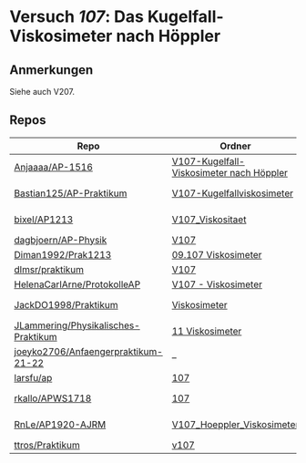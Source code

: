 # Versuch *107*: Das Kugelfall-Viskosimeter nach Höppler

## Anmerkungen
Siehe auch V207.

## Repos

|                                       Repo                                       |                                                                   Ordner                                                                   |                                                                                                                                                PDFs                                                                                                                                                 |
|----------------------------------------------------------------------------------|--------------------------------------------------------------------------------------------------------------------------------------------|-----------------------------------------------------------------------------------------------------------------------------------------------------------------------------------------------------------------------------------------------------------------------------------------------------|
|[Anjaaaa/AP-1516](../repo/Anjaaaa/AP-1516)                                        |[V107-Kugelfall-Viskosimeter nach Höppler](https://github.com/Anjaaaa/AP-1516/tree/master/V107-Kugelfall-Viskosimeter%20nach%20H%C3%B6ppler)|[Protokoll.pdf](https://docs.google.com/viewer?url=https://raw.githubusercontent.com/Anjaaaa/AP-1516/master/V107-Kugelfall-Viskosimeter%20nach%20H%C3%B6ppler/Protokoll.pdf)                                                                                                                         |
|[Bastian125/AP-Praktikum](../repo/Bastian125/AP-Praktikum)                        |[V107-Kugelfallviskosimeter](https://github.com/Bastian125/AP/tree/master/V107-Kugelfallviskosimeter)                                       |[107 - Kugelfallviskosimeter.pdf](https://docs.google.com/viewer?url=https://raw.githubusercontent.com/Bastian125/AP-Praktikum/master/Versuche/107%20-%20Kugelfallviskosimeter.pdf)                                                                                                                  |
|[bixel/AP1213](../repo/bixel/AP1213)                                              |[V107_Viskositaet](https://github.com/bixel/AP1213/tree/master/V107_Viskositaet)                                                            |[00_protokoll.pdf](https://docs.google.com/viewer?url=https://raw.githubusercontent.com/bixel/AP1213/master/V107_Viskositaet/00_protokoll.pdf)<br/>[anleitung_V107.pdf](https://docs.google.com/viewer?url=https://raw.githubusercontent.com/bixel/AP1213/master/V107_Viskositaet/anleitung_V107.pdf)|
|[dagbjoern/AP-Physik](../repo/dagbjoern/AP-Physik)                                |[V107](https://github.com/dagbjoern/AP-Physik/tree/master/V107)                                                                             |[main.pdf](https://docs.google.com/viewer?url=https://raw.githubusercontent.com/dagbjoern/AP-Physik/master/V107/main.pdf)                                                                                                                                                                            |
|[Diman1992/Prak1213](../repo/Diman1992/Prak1213)                                  |[09.107 Viskosimeter](https://github.com/Diman1992/Prak1213/tree/master/09.107%20Viskosimeter)                                              |[107 protokoll.pdf](https://docs.google.com/viewer?url=https://raw.githubusercontent.com/Diman1992/Prak1213/master/09.107%20Viskosimeter/107%20protokoll.pdf)                                                                                                                                        |
|[dlmsr/praktikum](../repo/dlmsr/praktikum)                                        |[V107](https://github.com/dlmsr/praktikum/tree/master/V107)                                                                                 |–                                                                                                                                                                                                                                                                                                    |
|[HelenaCarlArne/ProtokolleAP](../repo/HelenaCarlArne/ProtokolleAP)                |[V107 - Viskosimeter](https://github.com/HelenaCarlArne/ProtokolleAP/tree/master/V107%20-%20Viskosimeter)                                   |–                                                                                                                                                                                                                                                                                                    |
|[JackDO1998/Praktikum](../repo/JackDO1998/Praktikum)                              |[Viskosimeter](https://github.com/JackDO1998/Praktikum/tree/main/Viskosimeter)                                                              |[main.pdf](https://docs.google.com/viewer?url=https://raw.githubusercontent.com/JackDO1998/Praktikum/main/Viskosimeter/main.pdf)<br/>[main_mit_anhang.pdf](https://docs.google.com/viewer?url=https://raw.githubusercontent.com/JackDO1998/Praktikum/main/Viskosimeter/main_mit_anhang.pdf)          |
|[JLammering/Physikalisches-Praktikum](../repo/JLammering/Physikalisches-Praktikum)|[11 Viskosimeter](https://github.com/JLammering/Physikalisches-Praktikum/tree/master/11%20Viskosimeter)                                     |–                                                                                                                                                                                                                                                                                                    |
|[joeyko2706/Anfaengerpraktikum-21-22](../repo/joeyko2706/Anfaengerpraktikum-21-22)|–                                                                                                                                           |[v107.pdf](https://docs.google.com/viewer?url=https://raw.githubusercontent.com/joeyko2706/Anfaengerpraktikum-21-22/main/Protokolle/v107.pdf)                                                                                                                                                        |
|[larsfu/ap](../repo/larsfu/ap)                                                    |[107](https://github.com/larsfu/ap/tree/master/107)                                                                                         |–                                                                                                                                                                                                                                                                                                    |
|[rkallo/APWS1718](../repo/rkallo/APWS1718)                                        |[107](https://github.com/rkallo/APWS1718/tree/master/107)                                                                                   |[main.pdf](https://docs.google.com/viewer?url=https://raw.githubusercontent.com/rkallo/APWS1718/master/107/main.pdf)<br/>[V107.pdf](https://docs.google.com/viewer?url=https://raw.githubusercontent.com/rkallo/APWS1718/master/107/V107.pdf)                                                        |
|[RnLe/AP1920-AJRM](../repo/RnLe/AP1920-AJRM)                                      |[V107_Hoeppler_Viskosimeter](https://github.com/RnLe/AP1920-AJRM/tree/master/V107_Hoeppler_Viskosimeter)                                    |[V107 Höppler Viskosimeter.pdf](https://docs.google.com/viewer?url=https://raw.githubusercontent.com/RnLe/AP1920-AJRM/master/V107_Hoeppler_Viskosimeter/V107%20H%C3%B6ppler%20Viskosimeter.pdf)                                                                                                      |
|[ttros/Praktikum](../repo/ttros/Praktikum)                                        |[v107](https://github.com/ttros/Praktikum/tree/main/Protokolle/v107)                                                                        |–                                                                                                                                                                                                                                                                                                    |
